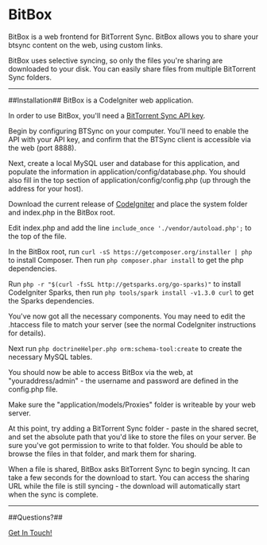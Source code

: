 BitBox
======

BitBox is a web frontend for BitTorrent Sync.  BitBox allows you to share your btsync content on the web, using custom links.  

BitBox uses selective syncing, so only the files you're sharing are downloaded to your disk.  You can easily share files from multiple BitTorrent Sync folders.

-----
##Installation##
BitBox is a CodeIgniter web application.

In order to use BitBox, you'll need a [BitTorrent Sync API key](http://www.bittorrent.com/sync/developers).  

Begin by configuring BTSync on your computer.  You'll need to enable the API with your API key, and confirm that the BTSync client is accessible via the web (port 8888).

Next, create a local MySQL user and database for this application, and populate the information in application/config/database.php.  You should also fill in the top section of application/config/config.php (up through the address for your host).

Download the current release of [CodeIgniter](http://codeigniter.com) and place the system folder and index.php in the BitBox root.

Edit index.php and add the line `include_once './vendor/autoload.php';` to the top of the file.

In the BitBox root, run 
`curl -sS https://getcomposer.org/installer | php`
to install Composer.  Then run `php composer.phar install` to get the php dependencies.

Run `php -r "$(curl -fsSL http://getsparks.org/go-sparks)"` to install CodeIgniter Sparks, then run `php tools/spark install -v1.3.0 curl` to get the Sparks dependencies.

You've now got all the necessary components.  You may need to edit the .htaccess file to match your server (see the normal CodeIgniter instructions for details).

Next run `php doctrineHelper.php orm:schema-tool:create` to create the necessary MySQL tables.

You should now be able to access BitBox via the web, at "youraddress/admin" - the username and password are defined in the config.php file.

Make sure the "application/models/Proxies" folder is writeable by your web server.  

At this point, try adding a BitTorrent Sync folder - paste in the shared secret, and set the absolute path that you'd like to store the files on your server.  Be sure you've got permission to write to that folder.  You should be able to browse the files in that folder, and mark them for sharing.

When a file is shared, BitBox asks BitTorrent Sync to begin syncing.  It can take a few seconds for the download to start.  You can access the sharing URL while the file is still syncing - the download will automatically start when the sync is complete.

-----

##Questions?##

[Get In Touch!](colin@divergentmedia.com)